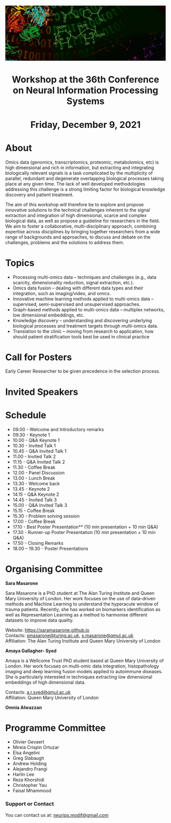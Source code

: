 ![multiomics](MicrosoftTeams-image.png)
# <center>Workshop at the 36th Conference on Neural Information Processing Systems</center>
# <center>Friday, December 9, 2021</center>

# About

Omics data (genomics, transcriptomics, proteomic, metabolomics, etc) is high dimensional and rich in information, but extracting and integrating biologically relevant signals is a task complicated by the multiplicity of parallel, redundant and degenerate overlapping biological processes taking place at any given time. The lack of well developed methodologies addressing this challenge is a strong limiting factor for biological knowledge discovery and patient treatment. 

The aim of this workshop will therefore be to explore and propose innovative solutions to the technical challenges inherent to the signal extraction and integration of high dimensional, scarce and complex biological data, as well as propose a guideline for researchers in the field. We aim to foster a collaborative, multi-disciplinary approach, combining expertise across disciplines by bringing together researchers from a wide range of backgrounds and approaches, to discuss and debate on the challenges, problems and the solutions to address them. 

# Topics

- Processing multi-omics data – techniques and challenges (e.g., data scarcity, dimensionality reduction, signal extraction, etc.).
- Omics data fusion – dealing with different data types and their integration, such as imaging/video, and omics.
- Innovative machine learning methods applied to multi-omics data – supervised, semi-supervised and unsupervised approaches.
- Graph-based methods applied to multi-omics data   – multiplex networks, low dimensional embeddings, etc. 
- Knowledge discovery – understanding and discovering underlying biological processes and treatment targets through multi-omics data.
- Translation to the clinic – moving from research to application, how should patient stratification tools best be used in clinical practice

# Call for Posters

Early Career Researcher to be given precedence in the selection process. 

# Invited Speakers

# Schedule

- 09.00 - Welcome and Introductory remarks
- 09.30 - Keynote 1
- 10.00 - Q&A Keynote 1
- 10.30 - Invited Talk 1
- 10.45 - Q&A Invited Talk 1
- 11.00 - Invited Talk 2
- 11.15 - Q&A Invited Talk 2
- 11.30 - Coffee Break
- 12.00 - Panel Discussion
- 13.00 - Lunch Break
- 13.30 - Welcome back
- 13.45 - Keynote 2
- 14.15 - Q&A Keynote 2
- 14.45 - Invited Talk 3 
- 15.00 - Q&A Invited Talk 3
- 15.15 - Coffee Break
- 15.30 - Problem solving session
- 17.00 - Coffee Break
- 17.10 - Best Poster Presentation** (10 min presentation + 10 min Q&A)
- 17.30 - Runner-up Poster Presentation (10 min presentation + 10 min Q&A)
- 17.50 - Closing Remarks
- 18.00 – 19.30 - Poster Presentations

# Organising Committee

**Sara Masarone** 

Sara Masarone is a PhD student at The Alan Turing Institute and Queen Mary University of London. Her work focuses on the use of data-driven methods and Machine Learning to understand the hyperacute window of trauma patients. Recently, she has worked on biomarkers identification as well as Representation Learning as a method to harmonise different datasets to improve data quality. 

Website: https://saramasarone.github.io \
Contacts: smasarone@turing.ac.uk, s.masarone@qmul.ac.uk \
Affiliation: The Alan Turing Institute and Queen Mary University of London


**Amaya Gallagher- Syed** 

Amaya is a Wellcome Trust PhD student based at Queen Mary University of London. Her work focuses on multi-omic data integration, histopathology imaging and deep learning fusion models applied to autoimmune diseases. She is particularly interested in techniques extracting low dimensional embeddings of high dimensional data. 
 
Contacts: a.r.syed@qmul.ac.uk \
Affiliation: Queen Mary University of London 

**Omnia Alwazzan**


# Programme Committee

- Olivier Gevaert
- Mireia Crispin Ortuzar
- Elsa Angelini
- Greg Slabaugh
- Andrew Holding
- Alejandro Frangi
- Harlin Lee
- Reza Khorshidi
- Christopher Yau
- Faisal Mhammood


### Support or Contact
You can contact us at: neurips.modif@gmail.com 

